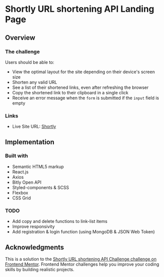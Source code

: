 # Shortly URL shortening API Landing Page

## Overview

### The challenge

Users should be able to:

- View the optimal layout for the site depending on their device's screen size
- Shorten any valid URL
- See a list of their shortened links, even after refreshing the browser
- Copy the shortened link to their clipboard in a single click
- Receive an error message when the `form` is submitted if the `input` field is empty

### Links

- Live Site URL: [Shortly](https://shortly-petproject.netlify.app/)

## Implementation

### Built with

- Semantic HTML5 markup
- React.js
- Axios
- Bitly Open API
- Styled-components & SCSS
- Flexbox
- CSS Grid

### TODO

- Add copy and delete functions to link-list items
- Improve responsivity
- Add registration & login function (using MongoDB & JSON Web Token)

## Acknowledgments

This is a solution to the [Shortly URL shortening API Challenge challenge on Frontend Mentor](https://www.frontendmentor.io/challenges/url-shortening-api-landing-page-2ce3ob-G). Frontend Mentor challenges help you improve your coding skills by building realistic projects. 
